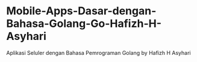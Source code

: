 # Mobile-Apps-Dasar-dengan-Bahasa-Golang-Go-Hafizh-H-Asyhari
Aplikasi Seluler dengan Bahasa Pemrograman Golang by Hafizh H Asyhari
